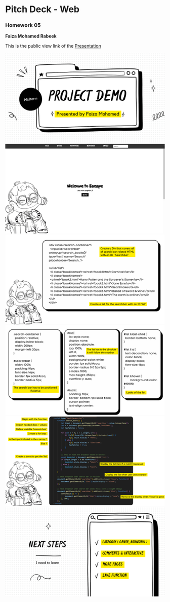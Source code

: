 # Pitch Deck - Web # 
### Homework 05 ### 
**Faiza Mohamed Rabeek**

This is the public view link of the [Presentation](https://www.canva.com/design/DAGfa_DLcaw/0lQOoI6NJfwsTIbLXr9cQQ/view?utm_content=DAGfa_DLcaw&utm_campaign=designshare&utm_medium=link2&utm_source=uniquelinks&utlId=ha646e5bb7a)

![Slide 1](./img/1.png)
![Slide 2](./Img/2.png)
![Slide 3](./Img/3.png)
![Slide 4](./Img/4.png)
![Slide 5](./Img/5.png)
![Slide 6](./Img/6.png)

